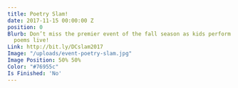 ```yaml
---
title: Poetry Slam!
date: 2017-11-15 00:00:00 Z
position: 0
Blurb: Don’t miss the premier event of the fall season as kids perform their original
  poems live!
Link: http://bit.ly/DCslam2017
Image: "/uploads/event-poetry-slam.jpg"
Image Position: 50% 50%
Color: "#76955c"
Is Finished: 'No'
---
```


